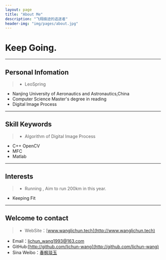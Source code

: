 ```yaml
---
layout: page
title: "About Me"
description: "飞翔痕迹的追逐者"
header-img: "img/pages/about.jpg"
---
```


# Keep Going.
---

##  Personal Infomation

>* LeoSpring
* Nanjing University of Aeronautics and Astronautics,China
* Computer Science Master's degree in reading
* Digital Image Process

---

## Skill Keywords

>* Algorithm of Digital Image Process 
* C++ OpenCV
* MFC
* Matlab

---

## Interests
>* Running , Aim to run 200km in this year.
* Keeping Fit

---

## Welcome to contact

>* WebSite：[www.wanglichun.tech](http://www.wanglichun.tech)
* Email：[lichun_wang1993@163.com]()
* GitHub:[http://github.com/lichun-wang](http://github.com/lichun-wang)
* Sina Weibo：[春枫琰玉](http://weibo.com/p/1005052271697851/home?from=page_100505&mod=TAB&is_all=1#place)




